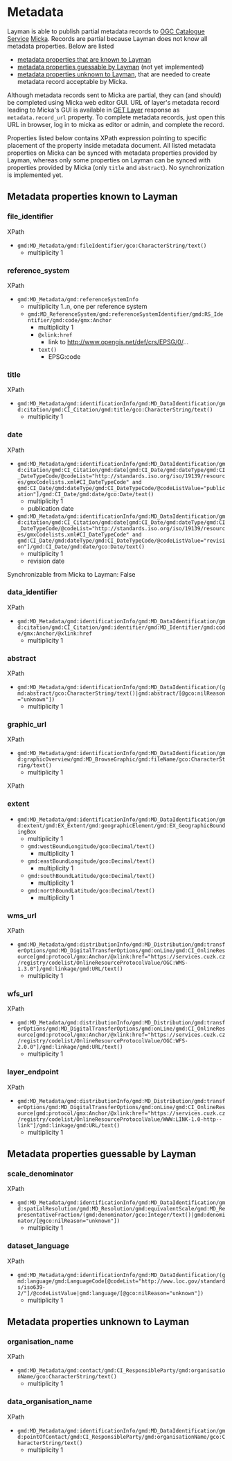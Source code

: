 # Metadata

Layman is able to publish partial metadata records to [OGC Catalogue Service](https://www.opengeospatial.org/standards/cat) [Micka](http://micka.bnhelp.cz/). Records are partial because Layman does not know all metadata properties. Below are listed
- [metadata properties that are known to Layman](#metadata-properties-known-to-layman) 
- [metadata properties guessable by Layman](#metadata-properties-guessable-by-layman) (not yet implemented) 
- [metadata properties unknown to Layman](#metadata-properties-unknown-to-layman), that are needed to create metadata record acceptable by Micka. 

Although metadata records sent to Micka are partial, they can (and should) be completed using Micka web editor GUI. URL of layer's metadata record leading to Micka's GUI is available in [GET Layer](rest.md#get-layer) response as `metadata.record_url` property. To complete metadata records, just open this URL in browser, log in to micka as editor or admin, and complete the record.

Properties listed below contains XPath expression pointing to specific placement of the property inside metadata document. All listed metadata properties on Micka can be synced with metadata properties provided by Layman, whereas only some properties on Layman can be synced with properties provided by Micka (only `title` and `abstract`). No synchronization is implemented yet.

## Metadata properties known to Layman

### file_identifier
XPath
- `gmd:MD_Metadata/gmd:fileIdentifier/gco:CharacterString/text()`
  - multiplicity 1
  
### reference_system
XPath
- `gmd:MD_Metadata/gmd:referenceSystemInfo`
  - multiplicity 1..n, one per reference system
  - `gmd:MD_ReferenceSystem/gmd:referenceSystemIdentifier/gmd:RS_Identifier/gmd:code/gmx:Anchor`
    - multiplicity 1
    - `@xlink:href`
      - link to http://www.opengis.net/def/crs/EPSG/0/...
    - `text()`
      - EPSG:code

### title
XPath
- `gmd:MD_Metadata/gmd:identificationInfo/gmd:MD_DataIdentification/gmd:citation/gmd:CI_Citation/gmd:title/gco:CharacterString/text()`
  - multiplicity 1

### date
XPath
- `gmd:MD_Metadata/gmd:identificationInfo/gmd:MD_DataIdentification/gmd:citation/gmd:CI_Citation/gmd:date[gmd:CI_Date/gmd:dateType/gmd:CI_DateTypeCode/@codeList="http://standards.iso.org/iso/19139/resources/gmxCodelists.xml#CI_DateTypeCode" and gmd:CI_Date/gmd:dateType/gmd:CI_DateTypeCode/@codeListValue="publication"]/gmd:CI_Date/gmd:date/gco:Date/text()`
  - multiplicity 1
  - publication date
- `gmd:MD_Metadata/gmd:identificationInfo/gmd:MD_DataIdentification/gmd:citation/gmd:CI_Citation/gmd:date[gmd:CI_Date/gmd:dateType/gmd:CI_DateTypeCode/@codeList="http://standards.iso.org/iso/19139/resources/gmxCodelists.xml#CI_DateTypeCode" and gmd:CI_Date/gmd:dateType/gmd:CI_DateTypeCode/@codeListValue="revision"]/gmd:CI_Date/gmd:date/gco:Date/text()`
  - multiplicity 1
  - revision date

Synchronizable from Micka to Layman: False

### data_identifier
XPath
- `gmd:MD_Metadata/gmd:identificationInfo/gmd:MD_DataIdentification/gmd:citation/gmd:CI_Citation/gmd:identifier/gmd:MD_Identifier/gmd:code/gmx:Anchor/@xlink:href`
    - multiplicity 1

### abstract
XPath
- `gmd:MD_Metadata/gmd:identificationInfo/gmd:MD_DataIdentification/(gmd:abstract/gco:CharacterString/text()|gmd:abstract/[@gco:nilReason="unknown"])`
  - multiplicity 1

### graphic_url
XPath
- `gmd:MD_Metadata/gmd:identificationInfo/gmd:MD_DataIdentification/gmd:graphicOverview/gmd:MD_BrowseGraphic/gmd:fileName/gco:CharacterString/text()`
    - multiplicity 1

XPath
### extent
- `gmd:MD_Metadata/gmd:identificationInfo/gmd:MD_DataIdentification/gmd:extent/gmd:EX_Extent/gmd:geographicElement/gmd:EX_GeographicBoundingBox`
    - multiplicity 1
    - `gmd:westBoundLongitude/gco:Decimal/text()`
      - multiplicity 1
    - `gmd:eastBoundLongitude/gco:Decimal/text()`
      - multiplicity 1
    - `gmd:southBoundLatitude/gco:Decimal/text()`
      - multiplicity 1
    - `gmd:northBoundLatitude/gco:Decimal/text()`
      - multiplicity 1

### wms_url
XPath
- `gmd:MD_Metadata/gmd:distributionInfo/gmd:MD_Distribution/gmd:transferOptions/gmd:MD_DigitalTransferOptions/gmd:onLine/gmd:CI_OnlineResource[gmd:protocol/gmx:Anchor/@xlink:href="https://services.cuzk.cz/registry/codelist/OnlineResourceProtocolValue/OGC:WMS-1.3.0"]/gmd:linkage/gmd:URL/text()`
  - multiplicity 1

### wfs_url
XPath
- `gmd:MD_Metadata/gmd:distributionInfo/gmd:MD_Distribution/gmd:transferOptions/gmd:MD_DigitalTransferOptions/gmd:onLine/gmd:CI_OnlineResource[gmd:protocol/gmx:Anchor/@xlink:href="https://services.cuzk.cz/registry/codelist/OnlineResourceProtocolValue/OGC:WFS-2.0.0"]/gmd:linkage/gmd:URL/text()`
  - multiplicity 1

### layer_endpoint
XPath
- `gmd:MD_Metadata/gmd:distributionInfo/gmd:MD_Distribution/gmd:transferOptions/gmd:MD_DigitalTransferOptions/gmd:onLine/gmd:CI_OnlineResource[gmd:protocol/gmx:Anchor/@xlink:href="https://services.cuzk.cz/registry/codelist/OnlineResourceProtocolValue/WWW:LINK-1.0-http--link"]/gmd:linkage/gmd:URL/text()`
  - multiplicity 1

## Metadata properties guessable by Layman

### scale_denominator
XPath
- `gmd:MD_Metadata/gmd:identificationInfo/gmd:MD_DataIdentification/gmd:spatialResolution/gmd:MD_Resolution/gmd:equivalentScale/gmd:MD_RepresentativeFraction/(gmd:denominator/gco:Integer/text()|gmd:denominator/[@gco:nilReason="unknown"])`
  - multiplicity 1

### dataset_language
XPath
- `gmd:MD_Metadata/gmd:identificationInfo/gmd:MD_DataIdentification/(gmd:language/gmd:LanguageCode[@codeList="http://www.loc.gov/standards/iso639-2/"]/@codeListValue|gmd:language/[@gco:nilReason="unknown"])`
  - multiplicity 1

## Metadata properties unknown to Layman

### organisation_name
XPath
- `gmd:MD_Metadata/gmd:contact/gmd:CI_ResponsibleParty/gmd:organisationName/gco:CharacterString/text()`
  - multiplicity 1

### data_organisation_name
XPath
- `gmd:MD_Metadata/gmd:identificationInfo/gmd:MD_DataIdentification/gmd:pointOfContact/gmd:CI_ResponsibleParty/gmd:organisationName/gco:CharacterString/text()`
  - multiplicity 1

